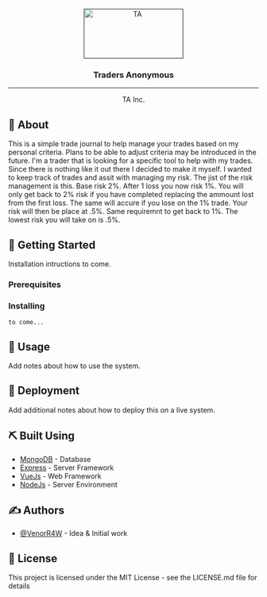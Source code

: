 <p align="center">
  <a href="" rel="noopener">
 <img width=200px height=100px src="https://i.imgur.com/zKGPQeH.jpg" alt="TA"></a>
</p>

<h3 align="center">Traders Anonymous</h3>

---

<p align="center"> TA Inc. 
    <br> 
</p>

## 🧐 About 
This is a simple trade journal to help manage your trades based on my personal criteria. Plans to be able to adjust criteria may be introduced in the future. I'm a trader that is looking for a specific tool to help with my trades. Since there is nothing like it out there I decided to make it myself. I wanted to keep track of trades and assit with managing my risk. The jist of the risk management is this. Base risk 2%. After 1 loss you now risk 1%. You will only get back to 2% risk if you have completed replacing the ammount lost from the first loss. The same will accure if you lose on the 1% trade. Your risk will then be place at .5%. Same requiremnt to get back to 1%. The lowest risk you will take on is .5%.

## 🏁 Getting Started
Installation intructions to come.

### Prerequisites

### Installing

```
to come...
```

## 🎈 Usage
Add notes about how to use the system.

## 🚀 Deployment
Add additional notes about how to deploy this on a live system.

## ⛏️ Built Using
- [MongoDB](https://www.mongodb.com/) - Database
- [Express](https://expressjs.com/) - Server Framework
- [VueJs](https://vuejs.org/) - Web Framework
- [NodeJs](https://nodejs.org/en/) - Server Environment

## ✍️ Authors
- [@VenorR4W](https://github.com/VenorR4W) - Idea & Initial work

## 📝 License
This project is licensed under the MIT License - see the LICENSE.md file for details
